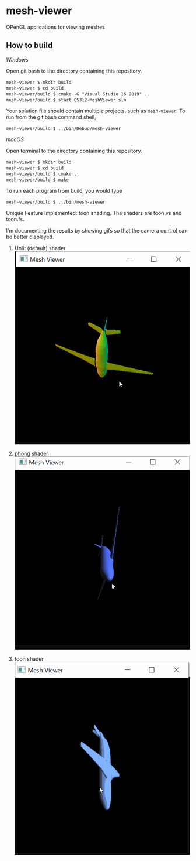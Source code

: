 # mesh-viewer

OPenGL applications for viewing meshes

## How to build

*Windows*

Open git bash to the directory containing this repository.

```
mesh-viewer $ mkdir build
mesh-viewer $ cd build
mesh-viewer/build $ cmake -G "Visual Studio 16 2019" ..
mesh-viewer/build $ start CS312-MeshViewer.sln
```

Your solution file should contain multiple projects, such as `mesh-viewer`.
To run from the git bash command shell, 

```
mesh-viewer/build $ ../bin/Debug/mesh-viewer
```

*macOS*

Open terminal to the directory containing this repository.

```
mesh-viewer $ mkdir build
mesh-viewer $ cd build
mesh-viewer/build $ cmake ..
mesh-viewer/build $ make
```

To run each program from build, you would type

```
mesh-viewer/build $ ../bin/mesh-viewer
```
Unique Feature Implemented: toon shading. 
The shaders are toon.vs and toon.fs.

I'm documenting the results by showing gifs so that the camera control can be better displayed.

1. Unlit (default) shader\
![alt text](https://github.com/JiangxueHan529/mesh-viewer/blob/main/images/unlit.gif)

2. phong shader\
![alt text](https://github.com/JiangxueHan529/mesh-viewer/blob/main/images/phong.gif)
3. toon shader\
![alt text](https://github.com/JiangxueHan529/mesh-viewer/blob/main/images/toon.gif)



